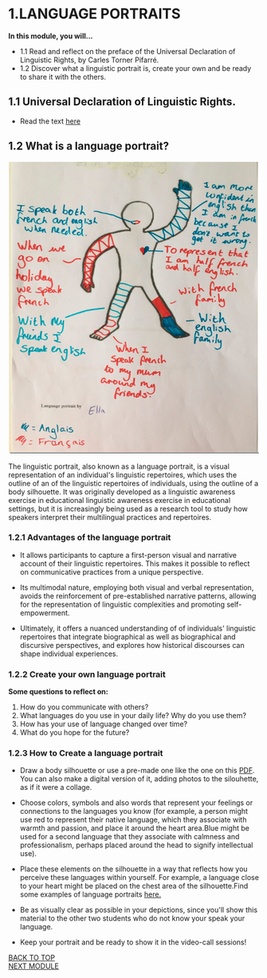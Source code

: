 # 1.LANGUAGE PORTRAITS

**In this module, you will...**

- 1.1 Read and reflect on the preface of the Universal Declaration of Linguistic Rights, by Carles Torner Pifarré.
- 1.2 Discover what a linguistic portrait is, create your own and be ready to share it with the others.

## 1.1 Universal Declaration of Linguistic Rights. 
- Read the text [here](/01-M.LINGUISTIC_PROFILES/Universal_rights.md)

## 1.2 What is a language portrait?

![language_portrait](images/language-portrait.png)

The linguistic portrait, also known as a language portrait, is a visual representation of an individual's linguistic repertoires, which uses the outline of an of the linguistic repertoires of individuals, using the outline of a body silhouette. It was originally developed as a linguistic awareness exercise in educational linguistic awareness exercise in educational settings, but it is increasingly being used as a research tool to study how speakers interpret their multilingual practices and repertoires. 

### 1.2.1 Advantages of the language portrait

- It allows participants to capture a first-person visual and narrative account of their linguistic repertoires. This makes it possible to reflect on communicative practices from a unique perspective. 

- Its multimodal nature, employing both visual and verbal representation, avoids the reinforcement of pre-established narrative patterns, allowing for the representation of linguistic complexities and promoting self-empowerment. 

- Ultimately, it offers a nuanced understanding of 
of individuals' linguistic repertoires that integrate biographical as well as biographical and discursive perspectives, and explores how historical discourses can shape individual experiences.  

### 1.2.2 Create your own language portrait
**Some questions to reflect on:**

1. How do you communicate with others?
2. What languages do you use in your daily life? Why do you use them?
3. How has your use of language changed over time?
4. What do you hope for the future?

### 1.2.3 How to Create a language portrait

- Draw a body silhouette or use a pre-made one like the one on this [PDF](http://cosmozonas.github.io/01-M.LINGUISTIC_PROFILES/language_portrait.pdf). You can also make a digital version of it, adding photos to the silouhette, as if it were a collage. 

- Choose colors, symbols and also words that represent your feelings or connections to the languages you know (for example, a person might use red to represent their native language, which they associate with warmth and passion, and place it around the heart area.Blue might be used for a second language that they associate with calmness and professionalism, perhaps placed around the head to signify intellectual use).
  
- Place these elements on the silhouette in a way that reflects how you perceive these languages within yourself. For example, a language close to your heart might be placed on the chest area of the silhouette.Find some examples of language portraits [here.](https://www.bing.com/images/search?q=Language+Portrait+Template&form=HDRSC3&first=1)

- Be as visually clear as possible in your depictions, since you'll show this material to the other two students who do not know your speak your language. 

- Keep your portrait and be ready to show it in the video-call sessions!


[BACK TO TOP](README.md)   
[NEXT MODULE](/02-M.LANGUAGE_CLASSIFICATIONS/)